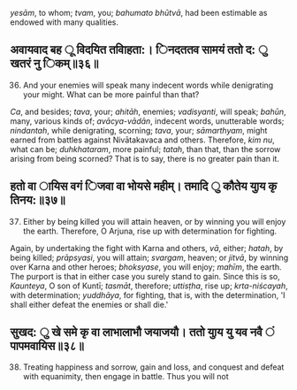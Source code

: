 *yesām*, to whom; *tvam*, you; *bahumato bhūtvā*, had been estimable as endowed with many qualities.

## अवायवाद बह ू विदयित तवािहता:। िनदततव सामयं ततो द: ु खतरं नु िकम्॥३६॥

36. And your enemies will speak many indecent words while denigrating your might. What can be more painful than that?

*Ca*, and besides; *tava*, your; *ahitāh*, enemies; *vadisyanti*, will speak; *bahūn*, many, various kinds of; *avācya-vādān*, indecent words, unutterable words; *nindantah*, while denigrating, scorning; *tava*, your; *sāmarthyam*, might earned from battles against Nivātakavaca and others. Therefore, *kim nu*, what can be; *duhkhataram*, more painful; *tatah*, than that, than the sorrow arising from being scorned? That is to say, there is no greater pain than it.

## हतो वा ायिस वगं िजवा वा भोयसे महीम्। तमादि ु कौतेय युाय कृ तिनय:॥३७॥

37. Either by being killed you will attain heaven, or by winning you will enjoy the earth. Therefore, O Arjuna, rise up with determination for fighting.

Again, by undertaking the fight with Karna and others, *vā*, either; *hatah*, by being killed; *prāpsyasi*, you will attain; *svargam*, heaven; or *jitvā*, by winning over Karna and other heroes; *bhoksyase*, you will enjoy; *mahīm*, the earth. The purport is that in either case you surely stand to gain. Since this is so, *Kaunteya*, O son of Kuntī; *tasmāt*, therefore; *uttisṭha*, rise up; *krta-niścayah*, with determination; *yuddhāya*, for fighting, that is, with the determination, 'I shall either defeat the enemies or shall die.'

## सुखद: ु खे समे कृ वा लाभालाभौ जयाजयौ। ततो युाय यु यव नवै ं पापमवायिस॥३८॥

38. Treating happiness and sorrow, gain and loss, and conquest and defeat with equanimity, then engage in battle. Thus you will not
